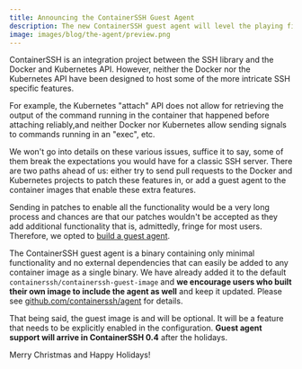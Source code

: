 ```yaml
---
title: Announcing the ContainerSSH Guest Agent
description: The new ContainerSSH guest agent will level the playing field across container backends.
image: images/blog/the-agent/preview.png
---
```


ContainerSSH is an integration project between the SSH library and the Docker and Kubernetes API. However, neither the Docker nor the Kubernetes API have been designed to host some of the more intricate SSH specific features.

For example, the Kubernetes "attach" API does not allow for retrieving the output of the command running in the container that happened before attaching reliably,and neither Docker nor Kubernetes allow sending signals to commands running in an "exec", etc.

We won't go into details on these various issues, suffice it to say, some of them break the expectations you would have for a classic SSH server. There are two paths ahead of us: either try to send pull requests to the Docker and Kubernetes projects to patch these features in, or add a guest agent to the container images that enable these extra features.

Sending in patches to enable all the functionality would be a very long process and chances are that our patches wouldn't be accepted as they add additional functionality that is, admittedly, fringe for most users. Therefore, we opted to [build a guest agent](https://github.com/containerssh/agent).

The ContainerSSH guest agent is a binary containing only minimal functionality and no external dependencies that can easily be added to any container image as a single binary. We have already added it to the default `containerssh/containerssh-guest-image` and **we encourage users who built their own image to include the agent as well** and keep it updated. Please see [github.com/containerssh/agent](https://github.com/containerssh/agent) for details.

That being said, the guest image is and will be optional. It will be a feature that needs to be explicitly enabled in the configuration. **Guest agent support will arrive in ContainerSSH 0.4** after the holidays.

Merry Christmas and Happy Holidays!
